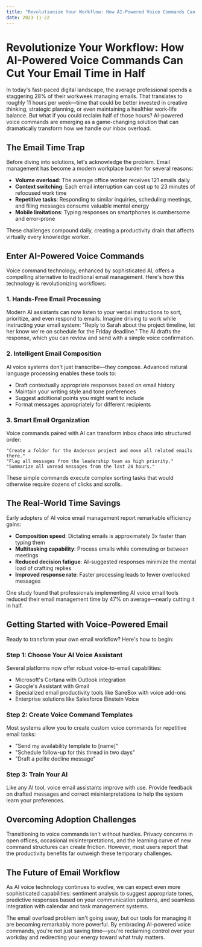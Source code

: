 ```yaml
---
title: "Revolutionize Your Workflow: How AI-Powered Voice Commands Can Cut Your Email Time in Half"
date: 2023-11-22
---
```

# Revolutionize Your Workflow: How AI-Powered Voice Commands Can Cut Your Email Time in Half

In today's fast-paced digital landscape, the average professional spends a staggering 28% of their workweek managing emails. That translates to roughly 11 hours per week—time that could be better invested in creative thinking, strategic planning, or even maintaining a healthier work-life balance. But what if you could reclaim half of those hours? AI-powered voice commands are emerging as a game-changing solution that can dramatically transform how we handle our inbox overload.

## The Email Time Trap

Before diving into solutions, let's acknowledge the problem. Email management has become a modern workplace burden for several reasons:

- **Volume overload**: The average office worker receives 121 emails daily
- **Context switching**: Each email interruption can cost up to 23 minutes of refocused work time
- **Repetitive tasks**: Responding to similar inquiries, scheduling meetings, and filing messages consume valuable mental energy
- **Mobile limitations**: Typing responses on smartphones is cumbersome and error-prone

These challenges compound daily, creating a productivity drain that affects virtually every knowledge worker.

## Enter AI-Powered Voice Commands

Voice command technology, enhanced by sophisticated AI, offers a compelling alternative to traditional email management. Here's how this technology is revolutionizing workflows:

### 1. Hands-Free Email Processing

Modern AI assistants can now listen to your verbal instructions to sort, prioritize, and even respond to emails. Imagine driving to work while instructing your email system: "Reply to Sarah about the project timeline, let her know we're on schedule for the Friday deadline." The AI drafts the response, which you can review and send with a simple voice confirmation.

### 2. Intelligent Email Composition

AI voice systems don't just transcribe—they compose. Advanced natural language processing enables these tools to:

- Draft contextually appropriate responses based on email history
- Maintain your writing style and tone preferences
- Suggest additional points you might want to include
- Format messages appropriately for different recipients

### 3. Smart Email Organization

Voice commands paired with AI can transform inbox chaos into structured order:

```
"Create a folder for the Anderson project and move all related emails there."
"Flag all messages from the leadership team as high priority."
"Summarize all unread messages from the last 24 hours."
```

These simple commands execute complex sorting tasks that would otherwise require dozens of clicks and scrolls.

## The Real-World Time Savings

Early adopters of AI voice email management report remarkable efficiency gains:

- **Composition speed**: Dictating emails is approximately 3x faster than typing them
- **Multitasking capability**: Process emails while commuting or between meetings
- **Reduced decision fatigue**: AI-suggested responses minimize the mental load of crafting replies
- **Improved response rate**: Faster processing leads to fewer overlooked messages

One study found that professionals implementing AI voice email tools reduced their email management time by 47% on average—nearly cutting it in half.

## Getting Started with Voice-Powered Email

Ready to transform your own email workflow? Here's how to begin:

### Step 1: Choose Your AI Voice Assistant

Several platforms now offer robust voice-to-email capabilities:
- Microsoft's Cortana with Outlook integration
- Google's Assistant with Gmail
- Specialized email productivity tools like SaneBox with voice add-ons
- Enterprise solutions like Salesforce Einstein Voice

### Step 2: Create Voice Command Templates

Most systems allow you to create custom voice commands for repetitive email tasks:
- "Send my availability template to [name]"
- "Schedule follow-up for this thread in two days"
- "Draft a polite decline message"

### Step 3: Train Your AI

Like any AI tool, voice email assistants improve with use. Provide feedback on drafted messages and correct misinterpretations to help the system learn your preferences.

## Overcoming Adoption Challenges

Transitioning to voice commands isn't without hurdles. Privacy concerns in open offices, occasional misinterpretations, and the learning curve of new command structures can create friction. However, most users report that the productivity benefits far outweigh these temporary challenges.

## The Future of Email Workflow

As AI voice technology continues to evolve, we can expect even more sophisticated capabilities: sentiment analysis to suggest appropriate tones, predictive responses based on your communication patterns, and seamless integration with calendar and task management systems.

The email overload problem isn't going away, but our tools for managing it are becoming remarkably more powerful. By embracing AI-powered voice commands, you're not just saving time—you're reclaiming control over your workday and redirecting your energy toward what truly matters.